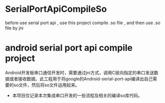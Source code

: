 # SerialPortApiCompileSo
before use serial port api , use this project compile .so file , and then use .so file  by jni

# android serial port api compile project

Android开发板串口通信开发时，需要通过jni方式，调用C层向指定的串口发送数据或者接收数据。此工程用于将google的Android-serial-port-api编译出自己需要的so文件，然后将so文件运用起来。

* 本项目仅记录本次集成串口开发的一些流程及相关的编译so库代码。